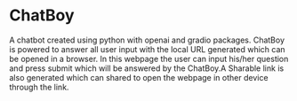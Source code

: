 # ChatBoy
A chatbot created using python with openai and gradio packages.
ChatBoy is powered to answer all user input with the local URL generated which can be opened in a browser. In this webpage the user can input his/her question and press submit which will be answered by the ChatBoy.A Sharable link is also generated which can shared to open the webpage in other device through the link.
